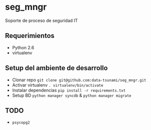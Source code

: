 seg_mngr
========

Soporte de proceso de seguridad IT

Requerimientos
-------------

* Python 2.6
* virtualenv

Setup del ambiente de desarrollo
------------------------------

* Clonar repo `git clone git@github.com:data-tsunami/seg_mngr.git`
* Activar virtualenv `. virtualenv/bin/activate`
* Instalar dependencias `pip install -r requirements.txt`
* Setup BD `python manager syncdb` & `python manager migrate`

TODO
----

* `psycopg2`

